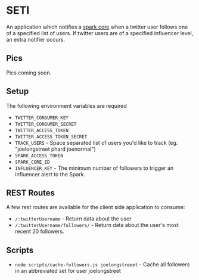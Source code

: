 # SETI
An application which notifies a [spark core](http://spark.io) when a twitter user follows one of a specified list of users. If twitter users are of a specified influencer level, an extra notifier occurs.


## Pics
Pics coming soon.


## Setup
The following environment variables are required
* `TWITTER_CONSUMER_KEY`
* `TWITTER_CONSUMER_SECRET`
* `TWITTER_ACCESS_TOKEN`
* `TWITTER_ACCESS_TOKEN_SECRET`
* `TRACK_USERS` - Space separated list of users you'd like to track (eg. "joelongstreet phard joenormal")
* `SPARK_ACCESS_TOKEN`
* `SPARK_CORE_ID`
* `INFLUENCER_KEY` - The minimum number of followers to trigger an influencer alert to the Spark.


## REST Routes
A few rest routes are available for the client side application to consume:

* `/:twitterUsername` - Return data about the user
* `/:twitterUsername/followers/` - Return data about the user's most recent 20 followers.


## Scripts
* `node scripts/cache-followers.js joelongstreeet` - Cache all followers in an abbreviated set for user joelongstreet

